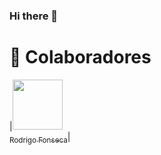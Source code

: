 ### Hi there 👋
# 🤝 Colaboradores

 |[<img src="https://github.com/rodfon3301.png" width=80><br><sub>Rodrigo Fonseca</sub>](https://github.com/rodfon3301)|
<!--
**rodfon3301/rodfon3301** is a ✨ _special_ ✨ repository because its `README.md` (this file) appears on your GitHub profile.

Here are some ideas to get you started:

- 🔭 I’m currently working on ...
- 🌱 I’m currently learning ...
- 👯 I’m looking to collaborate on ...
- 🤔 I’m looking for help with ...
- 💬 Ask me about ...
- 📫 How to reach me: ...
- 😄 Pronouns: ...
- ⚡ Fun fact: ...
-->
